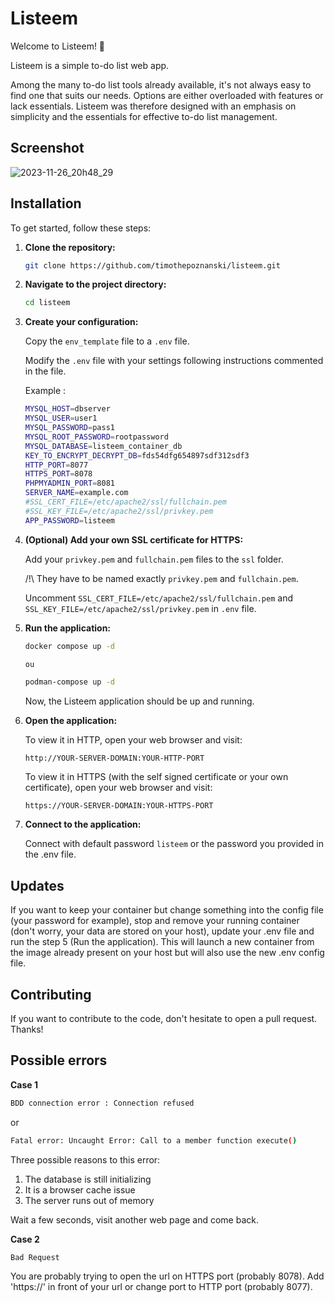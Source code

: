 # Listeem

Welcome to Listeem! 🚀 

Listeem is a simple to-do list web app.

Among the many to-do list tools already available, it's not always easy to find one that suits our needs. Options are either overloaded with features or lack essentials. Listeem was therefore designed with an emphasis on simplicity and the essentials for effective to-do list management.

## Screenshot

![2023-11-26_20h48_29](https://github.com/timothepoznanski/listeem/assets/8541705/9810b8a1-58d2-408d-8ecb-c92ea4c3205f)

## Installation

To get started, follow these steps:

1. **Clone the repository:**

    ```bash
    git clone https://github.com/timothepoznanski/listeem.git
    ```

2. **Navigate to the project directory:**
 
    ```bash
    cd listeem
    ```

3. **Create your configuration:**
    
    Copy the `env_template` file to a `.env` file.
    
    Modify the `.env` file with your settings following instructions commented in the file.

    Example :

    ```bash
    MYSQL_HOST=dbserver
    MYSQL_USER=user1
    MYSQL_PASSWORD=pass1
    MYSQL_ROOT_PASSWORD=rootpassword
    MYSQL_DATABASE=listeem_container_db
    KEY_TO_ENCRYPT_DECRYPT_DB=fds54dfg654897sdf312sdf3
    HTTP_PORT=8077
    HTTPS_PORT=8078
    PHPMYADMIN_PORT=8081
    SERVER_NAME=example.com
    #SSL_CERT_FILE=/etc/apache2/ssl/fullchain.pem
    #SSL_KEY_FILE=/etc/apache2/ssl/privkey.pem
    APP_PASSWORD=listeem
    ```

4. **(Optional) Add your own SSL certificate for HTTPS:**
    
    Add your `privkey.pem` and `fullchain.pem` files to the `ssl` folder. 
    
    /!\ They have to be named exactly `privkey.pem` and `fullchain.pem`.

    Uncomment `SSL_CERT_FILE=/etc/apache2/ssl/fullchain.pem` and `SSL_KEY_FILE=/etc/apache2/ssl/privkey.pem` in `.env` file.

5. **Run the application:**
   
     ```bash
    docker compose up -d

    ou

    podman-compose up -d
   
    ```

    Now, the Listeem application should be up and running. 

6. **Open the application:**

    To view it in HTTP, open your web browser and visit:

    `http://YOUR-SERVER-DOMAIN:YOUR-HTTP-PORT`

    To view it in HTTPS (with the self signed certificate or your own certificate), open your web browser and visit:

    `https://YOUR-SERVER-DOMAIN:YOUR-HTTPS-PORT`

7. **Connect to the application:**

    Connect with default password `listeem` or the password you provided in the .env file.

## Updates

If you want to keep your container but change something into the config file (your password for example), stop and remove your running container (don't worry, your data are stored on your host), update your .env file and run the step 5 (Run the application). This will launch a new container from the image already present on your host but will also use the new .env config file.

## Contributing

If you want to contribute to the code, don't hesitate to open a pull request. Thanks!

## Possible errors

**Case 1**

 ```bash
BDD connection error : Connection refused
 ```

or 

 ```bash
Fatal error: Uncaught Error: Call to a member function execute()
 ```

Three possible reasons to this error:

1. The database is still initializing
3. It is a browser cache issue
4. The server runs out of memory
   
Wait a few seconds, visit another web page and come back.

**Case 2**

 ```bash
Bad Request
 ```

You are probably trying to open the url on HTTPS port (probably 8078). Add 'https://' in front of your url or change port to HTTP port (probably 8077).
